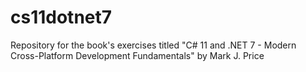 # cs11dotnet7
Repository for the book's exercises titled "C# 11 and .NET 7 - Modern Cross-Platform Development Fundamentals" by Mark J. Price

